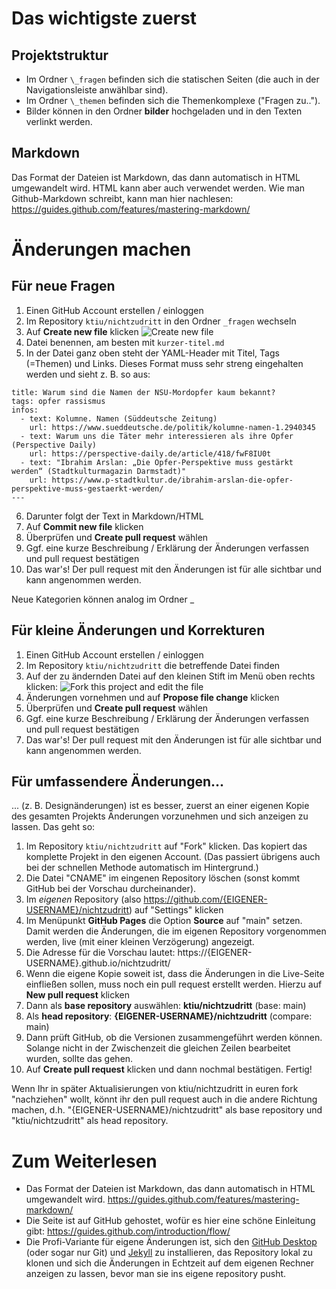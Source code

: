 # Das wichtigste zuerst

## Projektstruktur

- Im Ordner `\_fragen` befinden sich die statischen Seiten (die auch in der Navigationsleiste anwählbar sind).
- Im Ordner `\_themen` befinden sich die Themenkomplexe ("Fragen zu..").
- Bilder können in den Ordner **bilder** hochgeladen und in den Texten verlinkt werden.

## Markdown

Das Format der Dateien ist Markdown, das dann automatisch in HTML umgewandelt wird.
HTML kann aber auch verwendet werden.
Wie man Github-Markdown schreibt, kann man hier nachlesen:
https://guides.github.com/features/mastering-markdown/

# Änderungen machen

## Für neue Fragen

1. Einen GitHub Account erstellen / einloggen
1. Im Repository `ktiu/nichtzudritt` in den Ordner `_fragen` wechseln
2. Auf **Create new file** klicken
![Create new file](https://raw.githubusercontent.com/ktiu/nichtzudritt/main/bilder/tutorial/create_new_file.png)
4. Datei benennen, am besten mit `kurzer-titel.md`
5. In der Datei ganz oben steht der YAML-Header mit Titel, Tags (=Themen) und Links. Dieses Format muss sehr streng eingehalten werden und sieht z. B. so aus:
```
title: Warum sind die Namen der NSU-Mordopfer kaum bekannt?
tags: opfer rassismus
infos:
  - text: Kolumne. Namen (Süddeutsche Zeitung)
    url: https://www.sueddeutsche.de/politik/kolumne-namen-1.2940345
  - text: Warum uns die Täter mehr interessieren als ihre Opfer (Perspective Daily)
    url: https://perspective-daily.de/article/418/fwF8IU0t
  - text: "Ibrahim Arslan: „Die Opfer-Perspektive muss gestärkt werden“ (Stadtkulturmagazin Darmstadt)"
    url: https://www.p-stadtkultur.de/ibrahim-arslan-die-opfer-perspektive-muss-gestaerkt-werden/
---
```
6. Darunter folgt der Text in Markdown/HTML
3. Auf **Commit new file** klicken
4. Überprüfen und **Create pull request** wählen
5. Ggf. eine kurze Beschreibung / Erklärung der Änderungen verfassen und pull request bestätigen
6. Das war's! Der pull request mit den Änderungen ist für alle sichtbar und kann angenommen werden.

Neue Kategorien können analog im Ordner _

## Für kleine Änderungen und Korrekturen

1. Einen GitHub Account erstellen / einloggen
1. Im Repository `ktiu/nichtzudritt` die betreffende Datei finden
2. Auf der zu ändernden Datei auf den kleinen Stift im Menü oben rechts klicken:
![Fork this project and edit the file](https://raw.githubusercontent.com/ktiu/nichtzudritt/main/bilder/tutorial/fork_and_edit.png)
3. Änderungen vornehmen und auf **Propose file change** klicken
4. Überprüfen und **Create pull request** wählen
5. Ggf. eine kurze Beschreibung / Erklärung der Änderungen verfassen und pull request bestätigen
6. Das war's! Der pull request mit den Änderungen ist für alle sichtbar und kann angenommen werden.

## Für umfassendere Änderungen...

... (z. B. Designänderungen) ist es besser, zuerst an einer eigenen Kopie des gesamten Projekts Änderungen vorzunehmen und sich anzeigen zu lassen. Das geht so:

1. Im Repository `ktiu/nichtzudritt` auf "Fork" klicken. Das kopiert das komplette Projekt in den eigenen Account. (Das passiert übrigens auch bei der schnellen Methode automatisch im Hintergrund.)
1. Die Datei "CNAME" im eingenen Repository löschen (sonst kommt GitHub bei der Vorschau durcheinander).
1. Im *eigenen* Repository (also https://github.com/{EIGENER-USERNAME}/nichtzudritt) auf "Settings" klicken
2. Im Menüpunkt **GitHub Pages** die Option **Source** auf "main" setzen. Damit werden die Änderungen, die im eigenen Repository vorgenommen werden, live (mit einer kleinen Verzögerung) angezeigt.
3. Die Adresse für die Vorschau lautet: https://{EIGENER-USERNAME}.github.io/nichtzudritt/
4. Wenn die eigene Kopie soweit ist, dass die Änderungen in die Live-Seite einfließen sollen, muss noch ein pull request erstellt werden. Hierzu auf **New pull request** klicken 
5. Dann als **base repository** auswählen: **ktiu/nichtzudritt** (base: main)
6. Als **head repository**: **{EIGENER-USERNAME}/nichtzudritt** (compare: main)
7. Dann prüft GitHub, ob die Versionen zusammengeführt werden können. Solange nicht in der Zwischenzeit die gleichen Zeilen bearbeitet wurden, sollte das gehen.
8. Auf **Create pull request** klicken und dann nochmal bestätigen. Fertig!

Wenn Ihr in später Aktualisierungen von ktiu/nichtzudritt in euren fork "nachziehen" wollt, könnt ihr den pull request auch in die andere Richtung machen, d.h. "{EIGENER-USERNAME}/nichtzudritt" als base repository und "ktiu/nichtzudritt" als head repository.

# Zum Weiterlesen

- Das Format der Dateien ist Markdown, das dann automatisch in HTML umgewandelt wird. https://guides.github.com/features/mastering-markdown/
- Die Seite ist auf GitHub gehostet, wofür es hier eine schöne Einleitung gibt: https://guides.github.com/introduction/flow/
- Die Profi-Variante für eigene Änderungen ist, sich den [GitHub Desktop](https://desktop.github.com/) (oder sogar nur Git) und [Jekyll](https://jekyllrb.com/) zu installieren, das Repository lokal zu klonen und sich die Änderungen in Echtzeit auf dem eigenen Rechner anzeigen zu lassen, bevor man sie ins eigene repository pusht.
